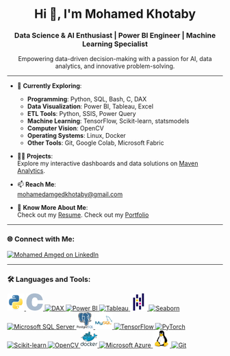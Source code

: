<h1 align="center">Hi 👋, I'm Mohamed Khotaby</h1>
<h3 align="center">Data Science & AI Enthusiast | Power BI Engineer | Machine Learning Specialist</h3>

<p align="center">
   Empowering data-driven decision-making with a passion for AI, data analytics, and innovative problem-solving.
</p>

---

- 🌱 **Currently Exploring**:  
  - **Programming**: Python, SQL, Bash, C, DAX  
  - **Data Visualization**: Power BI, Tableau, Excel  
  - **ETL Tools**: Python, SSIS, Power Query  
  - **Machine Learning**: TensorFlow, Scikit-learn, statsmodels
  - **Computer Vision**: OpenCV  
  - **Operating Systems**: Linux, Docker  
  - **Other Tools**: Git, Google Colab, Microsoft Fabric  

- 👨‍💻 **Projects**:  
  Explore my interactive dashboards and data solutions on [Maven Analytics](https://mavenanalytics.io/profile/880113f0-6071-708f-298a-c876dbf3b9ab).

- 📫 **Reach Me**:  
  [mohamedamgedkhotaby@gmail.com](mailto:mohamedamgedkhotaby@gmail.com)

- 📄 **Know More About Me**:  
  Check out my [Resume](https://drive.google.com/file/d/1kh_38HVAwV4cHayfaJYzn87azqUV9U1I/view?usp=sharing).
  Check out my [Portfolio](https://vscode-themed-portfolio-mu.vercel.app/)

---

<h3 align="left">🌐 Connect with Me:</h3>
<p align="left">
   <a href="https://www.linkedin.com/in/mohamed-amged-24a959245" target="blank">
      <img align="center" src="https://raw.githubusercontent.com/rahuldkjain/github-profile-readme-generator/master/src/images/icons/Social/linked-in-alt.svg" alt="Mohamed Amged on LinkedIn" height="30" width="40" />
   </a>
</p>

---

<h3 align="left">🛠️ Languages and Tools:</h3>
<p align="left">
  <!-- Programming Languages -->
  <a href="https://www.python.org" target="_blank" rel="noreferrer">
    <img src="https://raw.githubusercontent.com/devicons/devicon/master/icons/python/python-original.svg" alt="Python" width="40" height="40"/>
  </a>
  <a href="https://www.cprogramming.com/" target="_blank" rel="noreferrer">
    <img src="https://raw.githubusercontent.com/devicons/devicon/master/icons/c/c-original.svg" alt="C Programming" width="40" height="40"/>
  </a>
  <a href="https://learn.microsoft.com/en-us/dax/" target="_blank" rel="noreferrer">
    <img src="https://upload.wikimedia.org/wikipedia/commons/f/f5/Dax-logo.png" alt="DAX" width="40" height="40"/>
  </a>

  <!-- Data Analysis and Visualization -->
  <a href="https://powerbi.microsoft.com/" target="_blank" rel="noreferrer">
    <img src="https://www.vectorlogo.zone/logos/microsoft_powerbi/microsoft_powerbi-icon.svg" alt="Power BI" width="40" height="40"/>
  </a>
  <a href="https://www.tableau.com/" target="_blank" rel="noreferrer">
    <img src="https://www.tableau.com/sites/default/files/pages/tableaulogo_highres.png" alt="Tableau" width="40" height="40"/>
  </a>
  <a href="https://pandas.pydata.org/" target="_blank" rel="noreferrer">
    <img src="https://raw.githubusercontent.com/devicons/devicon/master/icons/pandas/pandas-original.svg" alt="Pandas" width="40" height="40"/>
  </a>
  <a href="https://seaborn.pydata.org/" target="_blank" rel="noreferrer">
    <img src="https://seaborn.pydata.org/_images/logo-mark-lightbg.svg" alt="Seaborn" width="40" height="40"/>
  </a>

  <!-- Databases -->
  <a href="https://www.microsoft.com/en-us/sql-server" target="_blank" rel="noreferrer">
    <img src="https://www.svgrepo.com/show/303229/microsoft-sql-server-logo.svg" alt="Microsoft SQL Server" width="40" height="40"/>
  </a>
  <a href="https://www.postgresql.org" target="_blank" rel="noreferrer">
    <img src="https://raw.githubusercontent.com/devicons/devicon/master/icons/postgresql/postgresql-original-wordmark.svg" alt="PostgreSQL" width="40" height="40"/>
  </a>
  <a href="https://www.mysql.com/" target="_blank" rel="noreferrer">
    <img src="https://raw.githubusercontent.com/devicons/devicon/master/icons/mysql/mysql-original-wordmark.svg" alt="MySQL" width="40" height="40"/>
  </a>

  <!-- Machine Learning and AI -->
  <a href="https://www.tensorflow.org" target="_blank" rel="noreferrer">
    <img src="https://www.vectorlogo.zone/logos/tensorflow/tensorflow-icon.svg" alt="TensorFlow" width="40" height="40"/>
  </a>
  <a href="https://pytorch.org/" target="_blank" rel="noreferrer">
    <img src="https://www.vectorlogo.zone/logos/pytorch/pytorch-icon.svg" alt="PyTorch" width="40" height="40"/>
  </a>
  <a href="https://scikit-learn.org/" target="_blank" rel="noreferrer">
    <img src="https://upload.wikimedia.org/wikipedia/commons/0/05/Scikit_learn_logo_small.svg" alt="Scikit-learn" width="40" height="40"/>
  </a>
  <a href="https://opencv.org/" target="_blank" rel="noreferrer">
    <img src="https://www.vectorlogo.zone/logos/opencv/opencv-icon.svg" alt="OpenCV" width="40" height="40"/>
  </a>

  <!-- Cloud and DevOps -->
  <a href="https://www.docker.com/" target="_blank" rel="noreferrer">
    <img src="https://raw.githubusercontent.com/devicons/devicon/master/icons/docker/docker-original-wordmark.svg" alt="Docker" width="40" height="40"/>
  </a>
  <a href="https://azure.microsoft.com/" target="_blank" rel="noreferrer">
    <img src="https://www.vectorlogo.zone/logos/microsoft_azure/microsoft_azure-icon.svg" alt="Microsoft Azure" width="40" height="40"/>
  </a>

  <!-- Operating Systems -->
  <a href="https://www.linux.org/" target="_blank" rel="noreferrer">
    <img src="https://raw.githubusercontent.com/devicons/devicon/master/icons/linux/linux-original.svg" alt="Linux" width="40" height="40"/>
  </a>

  <!-- Version Control -->
  <a href="https://git-scm.com/" target="_blank" rel="noreferrer">
    <img src="https://www.vectorlogo.zone/logos/git-scm/git-scm-icon.svg" alt="Git" width="40" height="40"/>
  </a>
</p>
